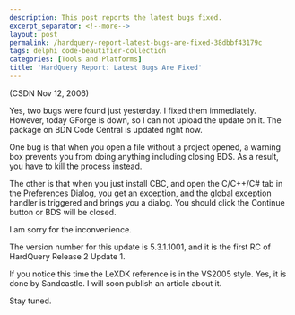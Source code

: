 ```yaml
---
description: This post reports the latest bugs fixed.
excerpt_separator: <!--more-->
layout: post
permalink: /hardquery-report-latest-bugs-are-fixed-38dbbf43179c
tags: delphi code-beautifier-collection
categories: [Tools and Platforms]
title: 'HardQuery Report: Latest Bugs Are Fixed'
---
```

(CSDN Nov 12, 2006)

Yes, two bugs were found just yesterday. I fixed them immediately. However, today GForge is down, so I can not upload the update on it. The package on BDN Code Central is updated right now.
<!--more-->

One bug is that when you open a file without a project opened, a warning box prevents you from doing anything including closing BDS. As a result, you have to kill the process instead.

The other is that when you just install CBC, and open the C/C++/C# tab in the Preferences Dialog, you get an exception, and the global exception handler is triggered and brings you a dialog. You should click the Continue button or BDS will be closed.

I am sorry for the inconvenience.

The version number for this update is 5.3.1.1001, and it is the first RC of HardQuery Release 2 Update 1.

If you notice this time the LeXDK reference is in the VS2005 style. Yes, it is done by Sandcastle. I will soon publish an article about it.

Stay tuned.
